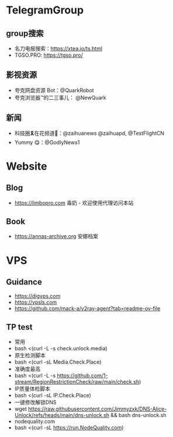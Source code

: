 # TelegramGroup


## group搜索
* 名刀电报搜索：https://xtea.io/ts.html
* TGSO.PRO: https://tgso.pro/
## 影视资源
*  夸克网盘资源 Bot：@QuarkRobot
*  夸克浏览器™的二三事儿： @NewQuark
## 新闻
* 科技圈🎗在花频道📮：@zaihuanews  @zaihuapd, @TestFlightCN
* Yummy 😋：@GodlyNews1


# Website
## Blog
* https://limbopro.com 毒奶 - 欢迎使用代理访问本站
## Book
* https://annas-archive.org 安娜档案
# VPS
## Guidance 
* https://digvps.com
* https://vpsls.com
* https://github.com/mack-a/v2ray-agent?tab=readme-ov-file
## TP test
* 常用
* bash <(curl -L -s check.unlock.media)
* 原生检测脚本
* bash <(curl -sL Media.Check.Place)
* 准确度最高
* bash <(curl -L -s https://github.com/1-stream/RegionRestrictionCheck/raw/main/check.sh)
* IP质量体检脚本
* bash <(curl -sL IP.Check.Place)
* 一键修改解锁DNS
* wget https://raw.githubusercontent.com/Jimmyzxk/DNS-Alice-Unlock/refs/heads/main/dns-unlock.sh && bash dns-unlock.sh
* nodequality.com 
* bash <(curl -sL https://run.NodeQuality.com)
